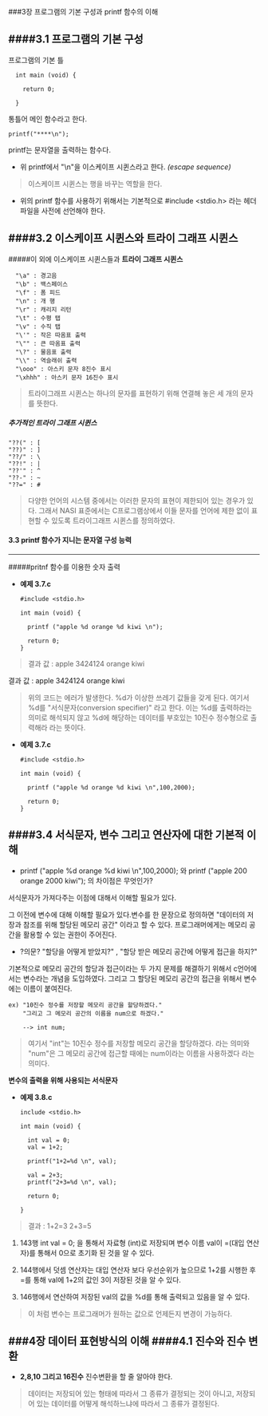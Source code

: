 ###3장 프로그램의 기본 구성과 printf 함수의 이해

####3.1 프로그램의 기본 구성
---
프로그램의 기본 틀

      int main (void) {

        return 0;

      }

통틀어 메인 함수라고 한다.


    printf("****\n");
printf는 문자열을 출력하는 함수다.

* 위 printf에서 "\n"을 이스케이프 시퀸스라고 한다.
*(escape sequence)*

> 이스케이프 시퀸스는 행을 바꾸는 역할을 한다.

* 위의 printf 함수를 사용하기 위해서는 기본적으로 #include <stdio.h> 라는 헤더파일을 사전에 선언해야 한다.

####3.2 이스케이프 시퀸스와 트라이 그래프 시퀸스
---


#####이 외에 이스케이프 시퀸스들과 **트라이 그래프 시퀸스**

      "\a" : 경고음
      "\b" : 백스페이스
      "\f" : 폼 피드
      "\n" : 개 행
      "\r" : 캐리지 리턴
      "\t" : 수평 탭
      "\v" : 수직 탭
      "\'" : 작은 따옴표 출력
      "\"" : 큰 따옴표 출력
      "\?" : 물음표 출력
      "\\" : 역슬래쉬 출력
      "\ooo" : 아스키 문자 8진수 표시
      "\xhhh" : 아스키 문자 16진수 표시

> 트라이그래프 시퀸스는 하나의 문자를 표현하기 위해 연결해 놓은 세 개의 문자를 뜻한다.

##### 추가적인 트라이 그래프 시퀸스
    "??(" : [
    "??)" : ]
    "??/" : \
    "??!" : |
    "??'" : ^
    "??-" : ~
    "??=" : #

> 다양한 언어의 시스템 중에서는 이러한 문자의 표현이 제한되어 있는 경우가 있다. 그래서 NASI 표준에서는 C프로그램상에서 이들 문자를 언어에 제한 없이 표현할 수 있도록 트라이그래프 시퀸스를 정의하였다.

#### 3.3 printf 함수가 지니는 문자열 구성 능력
---

#####pritnf 함수를 이용한 숫자 출력

* **예제 3.7.c**

      #include <stdio.h>

      int main (void) {

        printf ("apple %d orange %d kiwi \n");

        return 0;
      }

> 결과 값 : apple 3424124 orange kiwi

결과 값 : apple 3424124 orange kiwi
> 위의 코드는 에러가 발생한다. %d가 이상한 쓰레기 값들을 갖게 된다. 여기서 %d를  "서식문자(conversion specifier)" 라고 한다. 이는 %d를 출력하라는 의미로 해석되지 않고 %d에 해당하는 데이터를 부호있는 10진수 정수형으로 출력해라 라는 뜻이다.


* **예제 3.7.c**

      #include <stdio.h>

      int main (void) {

        printf ("apple %d orange %d kiwi \n",100,2000);

        return 0;
      }
####3.4 서식문자, 변수 그리고 연산자에 대한 기본적 이해
---
* printf ("apple %d orange %d kiwi \n",100,2000); 와 printf ("apple 200 orange 2000 kiwi"); 의 차이점은 무엇인가?

서식문자가 가져다주는 이점에 대해서 이해할 필요가 있다.

그 이전에 변수에 대해 이해할 필요가 있다.변수를 한 문장으로 정의하면 "데이터의 저장과 참조를 위해 할당된 메모리 공간" 이라고 할 수 있다. 프로그래머에게는 메모리 공간을 활용할 수 있는 권한이 주어진다.

  * ?의문? "할당을 어떻게 받았지?" , "할당 받은 메모리 공간에 어떻게 접근을 하지?"

기본적으로 메모리 공간의 할당과 접근이라는 두 가지 문제를 해결하기 위해서 c언어에서는
변수라는 개념을 도입하였다. 그리고 그 할당된 메모리 공간의 접근을 위해서 변수에는 이름이 붙여진다.

    ex) "10진수 정수를 저장할 메모리 공간을 할당하겠다."
        "그리고 그 메모리 공간의 이름을 num으로 하겠다."

        --> int num;

>여기서 "int"는 10진수 정수를 저장할 메모리 공간을 할당하겠다. 라는 의미와 "num"은 그 메모리 공간에 접근할 때에는 num이라는 이름을 사용하겠다 라는 의미다.


**변수의 출력을 위해 사용되는 서식문자**

* **예제 3.8.c**

      include <stdio.h>

      int main (void) {

        int val = 0;
        val = 1+2;

        printf("1+2=%d \n", val);

        val = 2+3;
        printf("2+3=%d \n", val);

        return 0;

      }

> 결과 :
1+2=3
2+3=5

1. 143행 int val = 0; 을 통해서
  자료형 (int)로 저장되며 변수 이름 val이 =(대입 연산자)를 통해서 0으로 초기화 된 것을 알 수 있다.

2. 144행에서 덧셈 연산자는 대입 연산자 보다 우선순위가 높으므로 1+2를 시행한 후 =를 통해 val에 1+2의 값인 3이 저장된 것을 알 수 있다.

3. 146행에서 연산하여 저장된 val의 값을 %d를 통해 출력되고 있음을 알 수 있다.

> 이 처럼 변수는 프로그래머가 원하는 값으로 언제든지 변경이 가능하다.

###4장 데이터 표현방식의 이해
####4.1 진수와 진수 변환
---

* **2,8,10 그리고 16진수**
진수변환을 할 줄 알아야 한다.

>데이터는 저장되어 있는 형태에 따라서 그 종류가 결정되는 것이 아니고, 저장되어 있는 데이터를 어떻게 해석하느냐에 따라서 그 종류가 결정된다.
